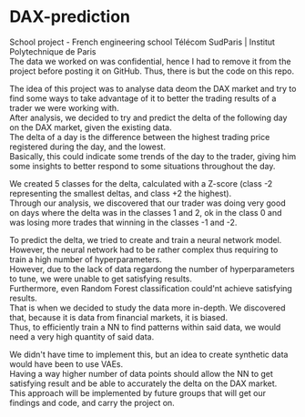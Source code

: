 # DAX-prediction

School project - French engineering school Télécom SudParis | Institut Polytechnique de Paris <br />
The data we worked on was confidential, hence I had to remove it from the project before posting it on GitHub. Thus, there is but the code on this repo. 

The idea of this project was to analyse data deom the DAX market and try to find some ways to take advantage of it to better the trading results of a trader we were working with. <br />
After analysis, we decided to try and predict the delta of the following day on the DAX market, given the existing data. <br />
The delta of a day is the difference between the highest trading price registered during the day, and the lowest. <br />
Basically, this could indicate some trends of the day to the trader, giving him some insights to better respond to some situations throughout the day. <br />

We created 5 classes for the delta, calculated with a Z-score (class -2 representing the smallest deltas, and class +2 the highest). <br />
Through our analysis, we discovered that our trader was doing very good on days where the delta was in the classes 1 and 2, ok in the class 0 and was losing more trades that winning in the classes -1 and -2. 

To predict the delta, we tried to create and train a neural network model. However, the neural network had to be rather complex thus requiring to train a high number of hyperparameters. <br />
However, due to the lack of data regardong the number of hyperparameters to tune, we were unable to get satisfying results. <br />
Furthermore, even Random Forest classification could'nt achieve satisfying results. <br />
That is when we decided to study the data more in-depth. We discovered that, because it is data from financial markets, it is biased. <br />
Thus, to efficiently train a NN to find patterns within said data, we would need a very high quantity of said data. <br />

We didn't have time to implement this, but an idea to create synthetic data would have been to use VAEs. <br />
Having a way higher number of data points should allow the NN to get satisfying result and be able to accurately the delta on the DAX market. <br />
This approach will be implemented by future groups that will get our findings and code, and carry the project on. 
